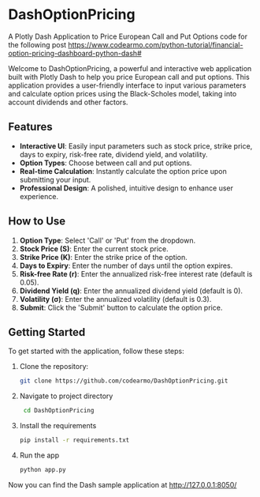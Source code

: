 # DashOptionPricing

A Plotly Dash Application to Price European Call and Put Options code for the following post https://www.codearmo.com/python-tutorial/financial-option-pricing-dashboard-python-dash#

Welcome to DashOptionPricing, a powerful and interactive web application built with Plotly Dash to help you price European call and put options. This application provides a user-friendly interface to input various parameters and calculate option prices using the Black-Scholes model, taking into account dividends and other factors.

## Features

- **Interactive UI**: Easily input parameters such as stock price, strike price, days to expiry, risk-free rate, dividend yield, and volatility.
- **Option Types**: Choose between call and put options.
- **Real-time Calculation**: Instantly calculate the option price upon submitting your input.
- **Professional Design**: A polished, intuitive design to enhance user experience.

## How to Use

1. **Option Type**: Select 'Call' or 'Put' from the dropdown.
2. **Stock Price (S)**: Enter the current stock price.
3. **Strike Price (K)**: Enter the strike price of the option.
4. **Days to Expiry**: Enter the number of days until the option expires.
5. **Risk-free Rate (r)**: Enter the annualized risk-free interest rate (default is 0.05).
6. **Dividend Yield (q)**: Enter the annualized dividend yield (default is 0).
7. **Volatility (σ)**: Enter the annualized volatility (default is 0.3).
8. **Submit**: Click the 'Submit' button to calculate the option price.

## Getting Started

To get started with the application, follow these steps:

1. Clone the repository:
   ```sh
   git clone https://github.com/codearmo/DashOptionPricing.git

2. Navigate to project directory
   ```sh
    cd DashOptionPricing

3. Install the requirements 
   ```sh
   pip install -r requirements.txt

4. Run the app 
   ```sh 
   python app.py 


Now you can find the Dash sample application at http://127.0.0.1:8050/

